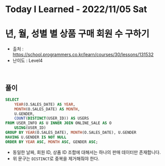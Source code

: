 # Today I Learned - 2022/11/05 Sat

# 년, 월, 성별 별 상품 구매 회원 수 구하기
- 출처 : https://school.programmers.co.kr/learn/courses/30/lessons/131532
- 난이도 : Level4
<br>

## 풀이
```sql
SELECT
    YEAR(O.SALES_DATE) AS YEAR,
    MONTH(O.SALES_DATE) AS MONTH,
    U.GENDER,
    COUNT(DISTINCT(USER_ID)) AS USERS
FROM USER_INFO AS U INNER JOIN ONLINE_SALE AS O
    USING(USER_ID)
GROUP BY YEAR(O.SALES_DATE), MONTH(O.SALES_DATE), U.GENDER
HAVING U.GENDER IS NOT NULL
ORDER BY YEAR ASC, MONTH ASC, GENDER ASC;
```
- 동일한 날짜, 회원 ID, 상품 ID 조합에 대해서는 하나의 판매 데이터만 존재합니다.
- 위 문구는 `DISTINCT`로 중복을 제거해줘야 한다.
